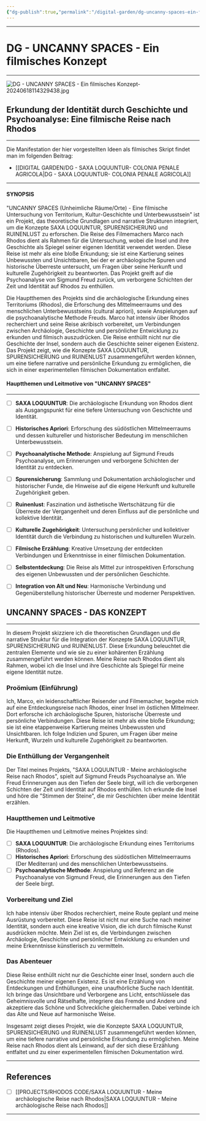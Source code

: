 ```yaml
---
{"dg-publish":true,"permalink":"/digital-garden/dg-uncanny-spaces-ein-filmisches-konzept/","title":"DG - UNCANNY SPACES - Ein filmisches Konzept","tags":["RHODOSCODE","Rhodos","SAXALOQUUNTUR","Seidenspinnerei","AlteSeidenfabrik","RHODOS22","RHODOS21","RHODOS23","filmic/method","filmic/concepts","UncannySpaces","uncanny","unheimlich","#DG2024AD06"]}
---
```



---
# DG - UNCANNY SPACES - Ein filmisches Konzept
---

![DG - UNCANNY SPACES - Ein filmisches Konzept-20240618114329438.jpg](/img/user/999%20attachements/DG%20-%20UNCANNY%20SPACES%20-%20Ein%20filmisches%20Konzept-20240618114329438.jpg)

## **Erkundung der Identität durch Geschichte und Psychoanalyse: Eine filmische Reise nach Rhodos**
---


Die Manifestation der hier vorgestellten Ideen als filmisches Skript findet man im folgenden Beitrag:

- [[DIGITAL GARDEN/DG - SAXA LOQUUNTUR- COLONIA PENALE AGRICOLA\|DG - SAXA LOQUUNTUR- COLONIA PENALE AGRICOLA]]

---

#### **SYNOPSIS**

"UNCANNY SPACES (Unheimliche Räume/Orte) - Eine filmische Untersuchung von Territorium, Kultur-Geschichte und Unterbewusstsein" ist ein Projekt, das theoretische Grundlagen und narrative Strukturen integriert, um die Konzepte SAXA LOQUUNTUR, SPURENSICHERUNG und RUINENLUST zu erforschen. Die Reise des Filmemachers Marco nach Rhodos dient als Rahmen für die Untersuchung, wobei die Insel und ihre Geschichte als Spiegel seiner eigenen Identität verwendet werden. Diese Reise ist mehr als eine bloße Erkundung; sie ist eine Kartierung seines Unbewussten und Unsichtbaren, bei der er archäologische Spuren und historische Überreste untersucht, um Fragen über seine Herkunft und kulturelle Zugehörigkeit zu beantworten. Das Projekt greift auf die Psychoanalyse von Sigmund Freud zurück, um verborgene Schichten der Zeit und Identität auf Rhodos zu enthüllen.

Die Hauptthemen des Projekts sind die archäologische Erkundung eines Territoriums (Rhodos), die Erforschung des Mittelmeerraums und des menschlichen Unterbewusstseins (cultural apriori), sowie Anspielungen auf die psychoanalytische Methode Freuds. Marco hat intensiv über Rhodos recherchiert und seine Reise akribisch vorbereitet, um Verbindungen zwischen Archäologie, Geschichte und persönlicher Entwicklung zu erkunden und filmisch auszudrücken. Die Reise enthüllt nicht nur die Geschichte der Insel, sondern auch die Geschichte seiner eigenen Existenz. Das Projekt zeigt, wie die Konzepte SAXA LOQUUNTUR, SPURENSICHERUNG und RUINENLUST zusammengeführt werden können, um eine tiefere narrative und persönliche Erkundung zu ermöglichen, die sich in einer experimentellen filmischen Dokumentation entfaltet.

#### **Hauptthemen und Leitmotive von "UNCANNY SPACES"**
---

- [ ] **SAXA LOQUUNTUR**: Die archäologische Erkundung von Rhodos dient als Ausgangspunkt für eine tiefere Untersuchung von Geschichte und Identität.
    
- [ ] **Historisches Apriori**: Erforschung des südöstlichen Mittelmeerraums und dessen kultureller und historischer Bedeutung im menschlichen Unterbewusstsein.
    
- [ ] **Psychoanalytische Methode**: Anspielung auf Sigmund Freuds Psychoanalyse, um Erinnerungen und verborgene Schichten der Identität zu entdecken.
    
- [ ] **Spurensicherung**: Sammlung und Dokumentation archäologischer und historischer Funde, die Hinweise auf die eigene Herkunft und kulturelle Zugehörigkeit geben.
    
- [ ] **Ruinenlust**: Faszination und ästhetische Wertschätzung für die Überreste der Vergangenheit und deren Einfluss auf die persönliche und kollektive Identität.
    
- [ ] **Kulturelle Zugehörigkeit**: Untersuchung persönlicher und kollektiver Identität durch die Verbindung zu historischen und kulturellen Wurzeln.
    
- [ ] **Filmische Erzählung**: Kreative Umsetzung der entdeckten Verbindungen und Erkenntnisse in einer filmischen Dokumentation.
    
- [ ] **Selbstentdeckung**: Die Reise als Mittel zur introspektiven Erforschung des eigenen Unbewussten und der persönlichen Geschichte.
    
- [ ] **Integration von Alt und Neu**: Harmonische Verbindung und Gegenüberstellung historischer Überreste und moderner Perspektiven.
    

## UNCANNY SPACES - DAS KONZEPT
---

In diesem Projekt skizziere ich die theoretischen Grundlagen und die narrative Struktur für die Integration der Konzepte SAXA LOQUUNTUR, SPURENSICHERUNG und RUINENLUST. Diese Erkundung beleuchtet die zentralen Elemente und wie sie zu einer kohärenten Erzählung zusammengeführt werden können. Meine Reise nach Rhodos dient als Rahmen, wobei ich die Insel und ihre Geschichte als Spiegel für meine eigene Identität nutze.

### Proömium (Einführung)

Ich, Marco, ein leidenschaftlicher Reisender und Filmemacher, begebe mich auf eine Entdeckungsreise nach Rhodos, einer Insel im östlichen Mittelmeer. Dort erforsche ich archäologische Spuren, historische Überreste und persönliche Verbindungen. Diese Reise ist mehr als eine bloße Erkundung; sie ist eine etappenweise Kartierung meines Unbewussten und Unsichtbaren. Ich folge Indizien und Spuren, um Fragen über meine Herkunft, Wurzeln und kulturelle Zugehörigkeit zu beantworten.

### Die Enthüllung der Vergangenheit

Der Titel meines Projekts, "SAXA LOQUUNTUR - Meine archäologische Reise nach Rhodos", spielt auf Sigmund Freuds Psychoanalyse an. Wie Freud Erinnerungen aus den Tiefen der Seele birgt, will ich die verborgenen Schichten der Zeit und Identität auf Rhodos enthüllen. Ich erkunde die Insel und höre die "Stimmen der Steine", die mir Geschichten über meine Identität erzählen.

### Hauptthemen und Leitmotive

Die Hauptthemen und Leitmotive meines Projektes sind:

- [ ] **SAXA LOQUUNTUR**: Die archäologische Erkundung eines Territoriums (Rhodos).
- [ ] **Historisches Apriori**: Erforschung des südöstlichen Mittelmeerraums (Der Mediterran) und des menschlichen Unterbewusstseins.
- [ ] **Psychoanalytische Methode**: Anspielung und Referenz an die Psychoanalyse von Sigmund Freud, die Erinnerungen aus den Tiefen der Seele birgt.

### Vorbereitung und Ziel

Ich habe intensiv über Rhodos recherchiert, meine Route geplant und meine Ausrüstung vorbereitet. Diese Reise ist nicht nur eine Suche nach meiner Identität, sondern auch eine kreative Vision, die ich durch filmische Kunst ausdrücken möchte. Mein Ziel ist es, die Verbindungen zwischen Archäologie, Geschichte und persönlicher Entwicklung zu erkunden und meine Erkenntnisse künstlerisch zu vermitteln.

### Das Abenteuer

Diese Reise enthüllt nicht nur die Geschichte einer Insel, sondern auch die Geschichte meiner eigenen Existenz. Es ist eine Erzählung von Entdeckungen und Enthüllungen, eine unaufhörliche Suche nach Identität. Ich bringe das Unsichtbare und Verborgene ans Licht, entschlüssele das Geheimnisvolle und Rätselhafte, integriere das Fremde und Andere und akzeptiere das Schöne und Schreckliche gleichermaßen. Dabei verbinde ich das Alte und Neue auf harmonische Weise.

Insgesamt zeigt dieses Projekt, wie die Konzepte SAXA LOQUUNTUR, SPURENSICHERUNG und RUINENLUST zusammengeführt werden können, um eine tiefere narrative und persönliche Erkundung zu ermöglichen. Meine Reise nach Rhodos dient als Leinwand, auf der sich diese Erzählung entfaltet und zu einer experimentellen filmischen Dokumentation wird.



---
## References

- [ ] [[PROJECTS/RHODOS CODE/SAXA LOQUUNTUR - Meine archäologische Reise nach Rhodos\|SAXA LOQUUNTUR - Meine archäologische Reise nach Rhodos]]

---

